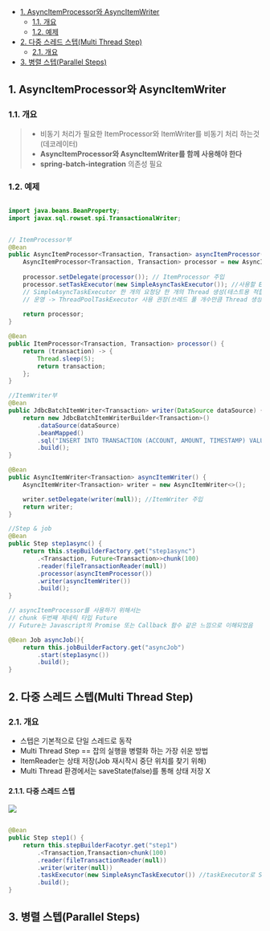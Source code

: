 
<!-- TOC -->
  * [1. AsyncItemProcessor와 AsyncItemWriter](#1-asyncitemprocessor와-asyncitemwriter)
    * [1.1. 개요](#11-개요)
    * [1.2. 예제](#12-예제)
  * [2. 다중 스레드 스텝(Multi Thread Step)](#2-다중-스레드-스텝multi-thread-step)
    * [2.1. 개요](#21-개요)
  * [3. 병렬 스텝(Parallel Steps)](#3-병렬-스텝parallel-steps)
<!-- TOC -->

## 1. AsyncItemProcessor와 AsyncItemWriter
### 1.1. 개요

> - 비동기 처리가 필요한 ItemProcessor와 ItemWriter를 비동기 처리 하는것(데코레이터)
> - **AsyncItemProcessor와 AsyncItemWriter를 함께 사용해야 한다**
> - **spring-batch-integration** 의존성 필요

### 1.2. 예제

```java 

import java.beans.BeanProperty;
import javax.sql.rowset.spi.TransactionalWriter;


// ItemProcessor부
@Bean
public AsyncItemProcessor<Transaction, Transaction> asyncItemProcessor() {
    AsyncItemProcessor<Transaction, Transaction> processor = new AsyncItemProcessor<>();
    
    processor.setDelegate(processor()); // ItemProcessor 주입
    processor.setTaskExecutor(new SimpleAsyncTaskExecutor()); //사용할 Executor 주입
    // SimpleAsyncTaskExecutor 한 개의 요청당 한 개의 Thread 생성(테스트용 적합, 운영용 X)
    // 운영 -> ThreadPoolTaskExecutor 사용 권장(쓰레드 풀 개수만큼 Thread 생성)
    
    return processor;
}

@Bean
public ItemProcessor<Transaction, Transaction> processor() {
    return (transaction) -> {
        Thread.sleep(5);
        return transaction;
    };
}

//ItemWriter부
@Bean
public JdbcBatchItemWriter<Transaction> writer(DataSource dataSource) {
    return new JdbcBatchItemWriterBuilder<Transaction>()
        .dataSource(dataSource)
        .beanMapped()
        .sql("INSERT INTO TRANSACTION (ACCOUNT, AMOUNT, TIMESTAMP) VALUES (:account, :amount, :timestamp")
        .build();
}

@Bean
public AsyncItemWriter<Transaction> asyncItemWriter() {
    AsyncItemWriter<Transaction> writer = new AsyncItemWriter<>();

    writer.setDelegate(writer(null)); //ItemWriter 주입
    return writer;
}

//Step & job
@Bean
public Step step1async() {
    return this.stepBuilderFactory.get("step1async")
        .<Transaction, Future<Transaction>>chunk(100) 
        .reader(fileTransactionReader(null))
        .processor(asyncItemProcessor())
        .writer(asyncItemWriter())
        .build();
}

// asyncItemProcessor를 사용하기 위해서는
// chunk 두번째 제네릭 타입 Future
// Future는 Javascript의 Promise 또는 Callback 함수 같은 느낌으로 이해되었음

@Bean Job asyncJob(){
    return this.jobBuilderFactory.get("asyncJob")
        .start(step1async())
        .build();
}

```


## 2. 다중 스레드 스텝(Multi Thread Step)
### 2.1. 개요
- 스텝은 기본적으로 단일 스레드로 동작
- Multi Thread Step == 잡의 실행을 병렬화 하는 가장 쉬운 방법
- ItemReader는 상태 저장(Job 재시작시 중단 위치를 찾기 위해)
- Multi Thread 환경에서는 saveState(false)를 통해 상태 저장 X

#### 2.1.1. 다중 스레드 스텝 
![](https://www.javacodebook.com/wp-content/uploads/2013/09/fig23-24.jpg)

```java

@Bean
public Step step1() {
    return this.stepBuilderFacotyr.get("step1")
        .<Transaction,Transaction>chunk(100)
        .reader(fileTransactionReader(null))
        .writer(writer(null))
        .taskExecutor(new SimpleAsyncTaskExecutor()) //taskExecutor로 SimpleAsyncTaskExecutor를 주입한다
        .build();
}

```


## 3. 병렬 스텝(Parallel Steps)
